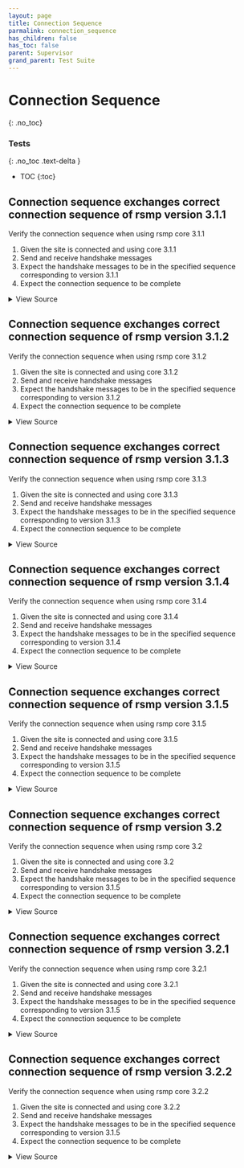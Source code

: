 ```yaml
---
layout: page
title: Connection Sequence
parmalink: connection_sequence
has_children: false
has_toc: false
parent: Supervisor
grand_parent: Test Suite
---
```


# Connection Sequence
{: .no_toc}



### Tests
{: .no_toc .text-delta }

- TOC
{:toc}

## Connection sequence exchanges correct connection sequence of rsmp version 3.1.1

Verify the connection sequence when using rsmp core 3.1.1

1. Given the site is connected and using core 3.1.1
2. Send and receive handshake messages
3. Expect the handshake messages to be in the specified sequence corresponding to version 3.1.1
4. Expect the connection sequence to be complete

<details markdown="block">
  <summary>
     View Source
  </summary>
```ruby
check_sequence '3.1.1'
```
</details>




## Connection sequence exchanges correct connection sequence of rsmp version 3.1.2

Verify the connection sequence when using rsmp core 3.1.2

1. Given the site is connected and using core 3.1.2
2. Send and receive handshake messages
3. Expect the handshake messages to be in the specified sequence corresponding to version 3.1.2
4. Expect the connection sequence to be complete

<details markdown="block">
  <summary>
     View Source
  </summary>
```ruby
check_sequence '3.1.2'
```
</details>




## Connection sequence exchanges correct connection sequence of rsmp version 3.1.3

Verify the connection sequence when using rsmp core 3.1.3

1. Given the site is connected and using core 3.1.3
2. Send and receive handshake messages
3. Expect the handshake messages to be in the specified sequence corresponding to version 3.1.3
4. Expect the connection sequence to be complete

<details markdown="block">
  <summary>
     View Source
  </summary>
```ruby
check_sequence '3.1.3'
```
</details>




## Connection sequence exchanges correct connection sequence of rsmp version 3.1.4

Verify the connection sequence when using rsmp core 3.1.4

1. Given the site is connected and using core 3.1.4
2. Send and receive handshake messages
3. Expect the handshake messages to be in the specified sequence corresponding to version 3.1.4
4. Expect the connection sequence to be complete

<details markdown="block">
  <summary>
     View Source
  </summary>
```ruby
check_sequence '3.1.4'
```
</details>




## Connection sequence exchanges correct connection sequence of rsmp version 3.1.5

Verify the connection sequence when using rsmp core 3.1.5

1. Given the site is connected and using core 3.1.5
2. Send and receive handshake messages
3. Expect the handshake messages to be in the specified sequence corresponding to version 3.1.5
4. Expect the connection sequence to be complete

<details markdown="block">
  <summary>
     View Source
  </summary>
```ruby
check_sequence '3.1.5'
```
</details>




## Connection sequence exchanges correct connection sequence of rsmp version 3.2

Verify the connection sequence when using rsmp core 3.2

1. Given the site is connected and using core 3.2
2. Send and receive handshake messages
3. Expect the handshake messages to be in the specified sequence corresponding to version 3.1.5
4. Expect the connection sequence to be complete

<details markdown="block">
  <summary>
     View Source
  </summary>
```ruby
check_sequence '3.2'
```
</details>




## Connection sequence exchanges correct connection sequence of rsmp version 3.2.1

Verify the connection sequence when using rsmp core 3.2.1

1. Given the site is connected and using core 3.2.1
2. Send and receive handshake messages
3. Expect the handshake messages to be in the specified sequence corresponding to version 3.1.5
4. Expect the connection sequence to be complete

<details markdown="block">
  <summary>
     View Source
  </summary>
```ruby
check_sequence '3.2.1'
```
</details>




## Connection sequence exchanges correct connection sequence of rsmp version 3.2.2

Verify the connection sequence when using rsmp core 3.2.2

1. Given the site is connected and using core 3.2.2
2. Send and receive handshake messages
3. Expect the handshake messages to be in the specified sequence corresponding to version 3.1.5
4. Expect the connection sequence to be complete

<details markdown="block">
  <summary>
     View Source
  </summary>
```ruby
check_sequence '3.2.2'
```
</details>


